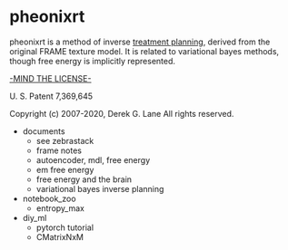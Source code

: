 # pheonixrt

pheonixrt is a method of inverse [treatment planning](https://en.wikipedia.org/wiki/Radiation_treatment_planning), derived from the original FRAME texture model.  It is related to variational bayes methods, though free energy is implicitly represented.

[-MIND THE LICENSE-](https://raw.githubusercontent.com/dg1an3/pheonixrt/master/LICENSE)

U. S. Patent 7,369,645

Copyright (c) 2007-2020, Derek G. Lane All rights reserved.


* documents
  - see zebrastack
  - frame notes
  - autoencoder, mdl, free energy
  - em free energy
  - free energy and the brain
  - variational bayes inverse planning
* notebook_zoo
  - entropy_max
* diy_ml
  - pytorch tutorial
  - CMatrixNxM
